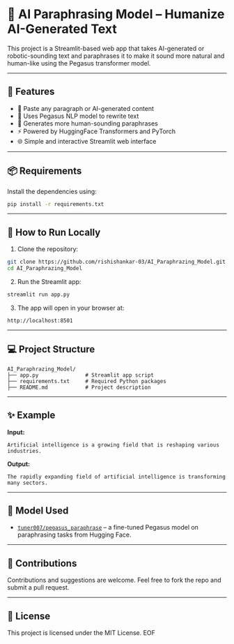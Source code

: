 
# 🤖 AI Paraphrasing Model – Humanize AI-Generated Text

This project is a Streamlit-based web app that takes AI-generated or robotic-sounding text and paraphrases it to make it sound more natural and human-like using the Pegasus transformer model.

---

## 🚀 Features

- 📝 Paste any paragraph or AI-generated content
- 🧠 Uses Pegasus NLP model to rewrite text
- 💬 Generates more human-sounding paraphrases
- ⚡ Powered by HuggingFace Transformers and PyTorch
- 🌐 Simple and interactive Streamlit web interface

---

## 📦 Requirements

Install the dependencies using:

```bash
pip install -r requirements.txt
```

---

## 🧪 How to Run Locally

1. Clone the repository:

```bash
git clone https://github.com/rishishankar-03/AI_Paraphrazing_Model.git
cd AI_Paraphrazing_Model
```

2. Run the Streamlit app:

```bash
streamlit run app.py
```

3. The app will open in your browser at:
```
http://localhost:8501
```

---

## 💻 Project Structure

```
AI_Paraphrazing_Model/
├── app.py               # Streamlit app script
├── requirements.txt     # Required Python packages
├── README.md            # Project description
```

---

## ✨ Example

**Input:**
```
Artificial intelligence is a growing field that is reshaping various industries.
```

**Output:**
```
The rapidly expanding field of artificial intelligence is transforming many sectors.
```

---

## 🧠 Model Used

- [`tuner007/pegasus_paraphrase`](https://huggingface.co/tuner007/pegasus_paraphrase) – a fine-tuned Pegasus model on paraphrasing tasks from Hugging Face.

---

## 🤝 Contributions

Contributions and suggestions are welcome. Feel free to fork the repo and submit a pull request.

---

## 📜 License

This project is licensed under the MIT License.
EOF
